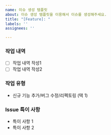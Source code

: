 ```yaml
---
name: 이슈 생성 템플릿
about: 이슈 생성 템플릿을 이용해서 이슈를 생성해주세요.
title: "[Feature]: "
labels: ''
assignees: ''

---
```


### 작업 내역

- [ ] 작업 내역 작성1
- [ ] 작업 내역 작성2

### 작업 유형

- 신규 기능 추가/버그 수정/리펙토링 (택 1)

### Issue 특이 사항

- 특이 사항 1
- 특이 사항 2
